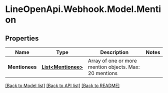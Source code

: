 # LineOpenApi.Webhook.Model.Mention

## Properties

Name | Type | Description | Notes
------------ | ------------- | ------------- | -------------
**Mentionees** | [**List&lt;Mentionee&gt;**](Mentionee.md) | Array of one or more mention objects. Max: 20 mentions | 

[[Back to Model list]](../README.md#documentation-for-models) [[Back to API list]](../README.md#documentation-for-api-endpoints) [[Back to README]](../README.md)

